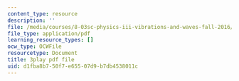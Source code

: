 ```yaml
---
content_type: resource
description: ''
file: /media/courses/8-03sc-physics-iii-vibrations-and-waves-fall-2016/d1fba8b750f7e65507d9b7db4538011c_8P2AvGGtm_A.pdf
file_type: application/pdf
learning_resource_types: []
ocw_type: OCWFile
resourcetype: Document
title: 3play pdf file
uid: d1fba8b7-50f7-e655-07d9-b7db4538011c
---
```

